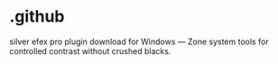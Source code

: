 # .github
silver efex pro plugin download for Windows — Zone system tools for controlled contrast without crushed blacks.
